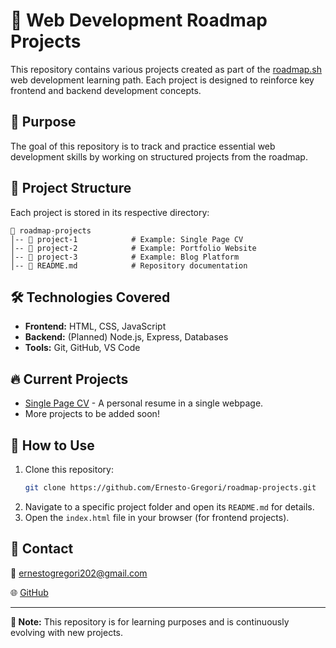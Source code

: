 # 🚀 Web Development Roadmap Projects

This repository contains various projects created as part of the [roadmap.sh](https://roadmap.sh/) web development learning path. Each project is designed to reinforce key frontend and backend development concepts.

## 📌 Purpose
The goal of this repository is to track and practice essential web development skills by working on structured projects from the roadmap.

## 📂 Project Structure
Each project is stored in its respective directory:
```
📁 roadmap-projects
│-- 📁 project-1            # Example: Single Page CV
│-- 📁 project-2            # Example: Portfolio Website
│-- 📁 project-3            # Example: Blog Platform
│-- 📄 README.md            # Repository documentation
```

## 🛠 Technologies Covered
- **Frontend:** HTML, CSS, JavaScript
- **Backend:** (Planned) Node.js, Express, Databases
- **Tools:** Git, GitHub, VS Code

## 🔥 Current Projects
- [Single Page CV](https://roadmap.sh/projects/single-page-cv) - A personal resume in a single webpage.
- More projects to be added soon!

## 📖 How to Use
1. Clone this repository:
   ```sh
   git clone https://github.com/Ernesto-Gregori/roadmap-projects.git
   ```
2. Navigate to a specific project folder and open its `README.md` for details.
3. Open the `index.html` file in your browser (for frontend projects).

## 📩 Contact
📧 [ernestogregori202@gmail.com](mailto:ernestogregori202@gmail.com)

🌐 [GitHub](https://github.com/Ernesto-Gregori)

---
**📌 Note:** This repository is for learning purposes and is continuously evolving with new projects.

